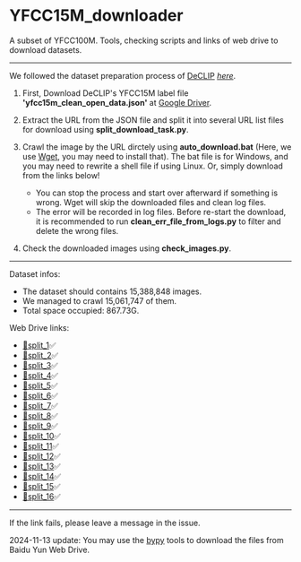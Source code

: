 # YFCC15M_downloader
A subset of YFCC100M. Tools, checking scripts and links of web drive to download datasets.

---

We followed the dataset preparation process of [DeCLIP](https://github.com/Sense-GVT/DeCLIP) *[here](https://github.com/Sense-GVT/DeCLIP/blob/main/docs/dataset_prepare.md#prepare-datasets)*.

1. First, Download DeCLIP's YFCC15M label file **'yfcc15m_clean_open_data.json'** at [Google Driver](https://drive.google.com/file/d/1P-2_dHNc_c5XMY0A-89iNF5Cz_Y_Cfsy/view?usp=sharing).
2. Extract the URL from the JSON file and split it into several URL list files for download using **split_download_task.py**.
3. Crawl the image by the URL dirctely using **auto_download.bat** (Here, we use [Wget](https://eternallybored.org/misc/wget/), you may need to install that). The bat file is for Windows, and you may need to rewrite a shell file if using Linux. Or, simply download from the links below!
    - You can stop the process and start over afterward if something is wrong. Wget will skip the downloaded files and clean log files.
    - The error will be recorded in log files. Before re-start the download, it is recommended to run **clean_err_file_from_logs.py** to filter and delete the wrong files.
    
4. Check the downloaded images using **check_images.py**.

---
Dataset infos:

- The dataset should contains 15,388,848 images.
- We managed to crawl 15,061,747 of them.
- Total space occupied: 867.73G.

Web Drive links:

- [📂split_1](https://pan.baidu.com/s/1-vD-QpMkH0hVrApmXhnO3g?pwd=kn8w)✅
- [📂split_2](https://pan.baidu.com/s/1JMB6Vn2z3I2a38cAfqZ6lQ?pwd=1dim)✅
- [📂split_3](https://pan.baidu.com/s/1Ile-PpaatDrvDaNrdGMiHQ?pwd=xr69)✅
- [📂split_4](https://pan.baidu.com/s/1cAePRDhZ6QDny5dKjIeGVw?pwd=wkhh)✅
- [📂split_5](https://pan.baidu.com/s/1rWL4bX5svAClg6mQuy_YOw?pwd=fxp6)✅
- [📂split_6](https://pan.baidu.com/s/11qU_QMst5yrGEcSdhvbRPA?pwd=l7k8)✅
- [📂split_7](https://pan.baidu.com/s/1nIOsquJzZMUNTfFd4bsz9Q?pwd=ijvu)✅
- [📂split_8](https://pan.baidu.com/s/1RN95BgJ0DK7oZ3PlqDNyfg?pwd=a4qm)✅
- [📂split_9](https://pan.baidu.com/s/1leKjj_VqCewtq3IVc332VA?pwd=ubz1)✅
- [📂split_10](https://pan.baidu.com/s/1UtzDUvDops4lyfPc4i9AJg?pwd=hp6j)✅
- [📂split_11](https://pan.baidu.com/s/1KrkROY842NRr6dAmUTQ59g?pwd=ewi9)✅
- [📂split_12](https://pan.baidu.com/s/1ZbtiDuaGhBTWbEsPrkJr2g?pwd=2vn6)✅
- [📂split_13](https://pan.baidu.com/s/1aj2Uyy9dWGMwlx_mtVwQHg?pwd=0xgh)✅
- [📂split_14](https://pan.baidu.com/s/1H11kNWMUDy1TEhL2bTW9zA?pwd=2c4k)✅
- [📂split_15](https://pan.baidu.com/s/1lN4cb7gcwWDfEoxsueoRfg?pwd=n38e)✅
- [📂split_16](https://pan.baidu.com/s/1gq86juTG8pOc3ngWEcx6zQ?pwd=n8af)✅
---

If the link fails, please leave a message in the issue.

2024-11-13 update: You may use the [bypy](https://github.com/houtianze/bypy) tools to download the files from Baidu Yun Web Drive.
